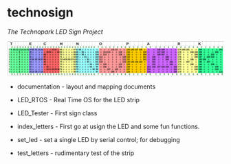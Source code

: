 # technosign
  _The Technopark LED Sign Project_

![sign](documentation/technopark_grid_index.png)

* documentation - layout and mapping documents

* LED_RTOS - Real Time OS for the LED strip
* LED_Tester - First sign class



* index_letters - First go at usign the LED and some fun functions.
* set_led - set a single LED by serial control; for debugging
* test_letters - rudimentary test of the strip